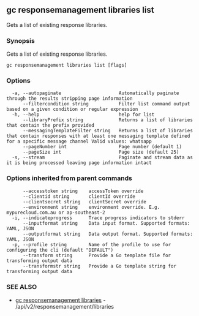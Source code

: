 ## gc responsemanagement libraries list

Gets a list of existing response libraries.

### Synopsis

Gets a list of existing response libraries.

```
gc responsemanagement libraries list [flags]
```

### Options

```
  -a, --autopaginate                     Automatically paginate through the results stripping page information
      --filtercondition string           Filter list command output based on a given condition or regular expression
  -h, --help                             help for list
      --libraryPrefix string             Returns a list of libraries that contain the prefix provided
      --messagingTemplateFilter string   Returns a list of libraries that contain responses with at least one messaging template defined for a specific message channel Valid values: whatsapp
      --pageNumber int                   Page number (default 1)
      --pageSize int                     Page size (default 25)
  -s, --stream                           Paginate and stream data as it is being processed leaving page information intact
```

### Options inherited from parent commands

```
      --accesstoken string    accessToken override
      --clientid string       clientId override
      --clientsecret string   clientSecret override
      --environment string    environment override. E.g. mypurecloud.com.au or ap-southeast-2
  -i, --indicateprogress      Trace progress indicators to stderr
      --inputformat string    Data input format. Supported formats: YAML, JSON
      --outputformat string   Data output format. Supported formats: YAML, JSON
  -p, --profile string        Name of the profile to use for configuring the cli (default "DEFAULT")
      --transform string      Provide a Go template file for transforming output data
      --transformstr string   Provide a Go template string for transforming output data
```

### SEE ALSO

* [gc responsemanagement libraries](gc_responsemanagement_libraries.html)	 - /api/v2/responsemanagement/libraries


